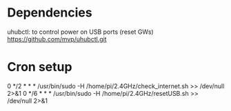 # Dependencies

uhubctl: to control power on USB ports (reset GWs)
https://github.com/mvp/uhubctl.git

# Cron setup
0 */2 * * * /usr/bin/sudo -H /home/pi/2.4GHz/check_internet.sh >> /dev/null 2>&1
0 */6 * * * /usr/bin/sudo -H /home/pi/2.4GHz/resetUSB.sh >> /dev/null 2>&1


